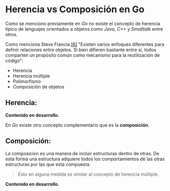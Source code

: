 # Herencia vs Composición en Go

Como se menciono previamente en _Go_ no existe el concepto de herencia típico de lenguajes orientados a objetos como _Java_, _C++_ y _Smalltalk_ entre otros.

Como menciona Steve Francia [\[6\]](/recursos.md) "Existen varios enfoques diferentes para definir relaciones entre objetos. Si bien difieren bastante entre sí, todos comparten un propósito común como mecanismo para la reutilización de código":

- Herencia
- Herencia múltiple
- Polimorfismo
- Composición de objetos

## Herencia:

**Contenido en desarrollo.**

En _Go_ existe otro concepto complementario que es la **composición**.


## Composición:

La composicion es una manera de incluir estructuras dentro de otras. De esta forma una estructura adquiere todos los comportamientos de las otras estructuras por las que esta compuesta.

> Esto en alguna medida es similar al concepto de herencia múltiple.

**Contenido en desarrollo.**
